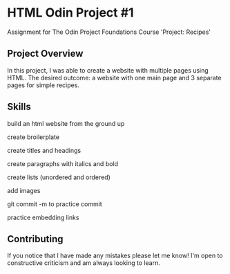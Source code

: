 # HTML Odin Project #1 
Assignment for The Odin Project Foundations Course 'Project: Recipes'
## Project Overview
In this project, I was able to create a website with multiple pages using HTML. The desired outcome: a website with one main page and 3 separate pages for simple recipes. 
## Skills
build an html website from the ground up

create broilerplate

create titles and headings

create paragraphs with italics and bold

create lists (unordered and ordered)

add images 

git commit -m to practice commit

practice embedding links

## Contributing
If you notice that I have made any mistakes please let me know! I'm open to constructive criticism and am always looking to learn.